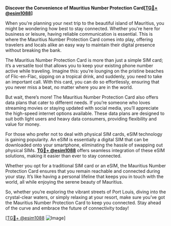 **Discover the Convenience of Mauritius Number Protection Card[[TG💪+ @esim1088](https://t.me/s/esim1088)]**

When you're planning your next trip to the beautiful island of Mauritius, you might be wondering how best to stay connected. Whether you're here for business or leisure, having reliable communication is essential. This is where the Mauritius Number Protection Card comes into play, offering travelers and locals alike an easy way to maintain their digital presence without breaking the bank.

The Mauritius Number Protection Card is more than just a simple SIM card; it’s a versatile tool that allows you to keep your existing phone number active while traveling. Imagine this: you’re lounging on the pristine beaches of Flic-en-Flac, sipping on a tropical drink, and suddenly, you need to take an important call. With this card, you can do so effortlessly, ensuring that you never miss a beat, no matter where you are in the world.

But wait, there’s more! The Mauritius Number Protection Card also offers data plans that cater to different needs. If you’re someone who loves streaming movies or staying updated with social media, you’ll appreciate the high-speed internet options available. These data plans are designed to suit both light users and heavy data consumers, providing flexibility and value for money.

For those who prefer not to deal with physical SIM cards, eSIM technology is gaining popularity. An eSIM is essentially a digital SIM that can be downloaded onto your smartphone, eliminating the hassle of swapping out physical SIMs. **[TG💪+ @esim1088](https://t.me/s/esim1088)** offers seamless integration of these eSIM solutions, making it easier than ever to stay connected.

Whether you opt for a traditional SIM card or an eSIM, the Mauritius Number Protection Card ensures that you remain reachable and connected during your stay. It’s like having a personal lifeline that keeps you in touch with the world, all while enjoying the serene beauty of Mauritius.

So, whether you’re exploring the vibrant streets of Port Louis, diving into the crystal-clear waters, or simply relaxing at your resort, make sure you’ve got the Mauritius Number Protection Card to keep you connected. Stay ahead of the curve and embrace the future of connectivity today!

[[TG💪+ @esim1088](https://t.me/s/esim1088) ![Image](https://i.postimg.cc/Y0z9fWf4/image.png)]